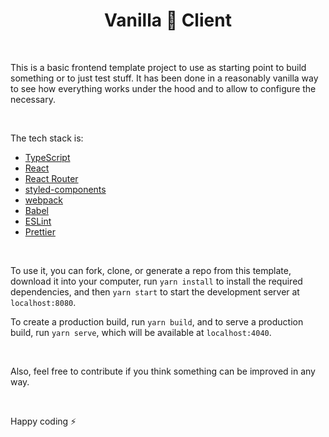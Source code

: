 <h1 align="center">
  Vanilla 🍦 Client
</h1>

<br>

This is a basic frontend template project to use as starting point to build something or to just test stuff. It has been done in a reasonably vanilla way to see how everything works under the hood and to allow to configure the necessary.

<br>

The tech stack is:

- [TypeScript](https://www.typescriptlang.org)
- [React](https://reactjs.org)
- [React Router](https://reacttraining.com/react-router/web)
- [styled-components](https://www.styled-components.com)
- [webpack](https://webpack.js.org)
- [Babel](https://babeljs.io)
- [ESLint](https://eslint.org)
- [Prettier](https://prettier.io)

<br>

To use it, you can fork, clone, or generate a repo from this template, download it into your computer, run `yarn install` to install the required dependencies, and then `yarn start` to start the development server at `localhost:8080`.

To create a production build, run `yarn build`, and to serve a production build, run `yarn serve`, which will be available at `localhost:4040`.

<br>

Also, feel free to contribute if you think something can be improved in any way.

<br>

Happy coding ⚡
